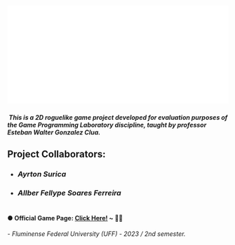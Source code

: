 ![Rofnein - The Game](Game_Title.png)


#####  This is a 2D roguelike game project developed for evaluation purposes of the Game Programming Laboratory discipline, taught by professor *Esteban Walter Gonzalez Clua*.


## Project Collaborators:

- ### *Ayrton Surica*
- ### *Allber Fellype Soares Ferreira*
#


#### ● Official Game Page: [Click Here!](https://tychobrahe7.itch.io/rofnein) ~ 🍁✨

*- Fluminense Federal University (UFF) - 2023 / 2nd semester.*
